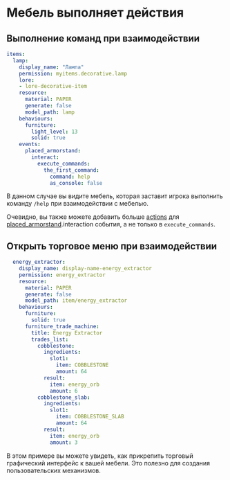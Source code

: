 # Мебель выполняет действия

## Выполнение команд при взаимодействии

```yaml
items:
  lamp:
    display_name: "Лампа"
    permission: myitems.decorative.lamp
    lore:
    - lore-decorative-item
    resource:
      material: PAPER
      generate: false
      model_path: lamp
    behaviours:
      furniture:
        light_level: 13
        solid: true
    events:
      placed_armorstand:
        interact:
          execute_commands:
            the_first_command:
              command: help
              as_console: false
```

В данном случае вы видите мебель, которая заставит игрока выполнить команду `/help` при взаимодействии с мебелью.&#x20;

Очевидно, вы также можете добавить больше [actions](../item-properties/events/actions.md) для [placed\_armorstand](../item-properties/events/).interaction события, а не только в `execute_commands`.

## Открыть торговое меню при взаимодействии

```yaml
  energy_extractor:
    display_name: display-name-energy_extractor
    permission: energy_extractor
    resource:
      material: PAPER
      generate: false
      model_path: item/energy_extractor
    behaviours:
      furniture:
        solid: true
      furniture_trade_machine:
        title: Energy Extractor
        trades_list:
          cobblestone:
            ingredients:
              slot1:
                item: COBBLESTONE
                amount: 64
            result:
              item: energy_orb
              amount: 6
          cobblestone_slab:
            ingredients:
              slot1:
                item: COBBLESTONE_SLAB
                amount: 64
            result:
              item: energy_orb
              amount: 3
```

В этом примере вы можете увидеть, как прикрепить торговый графический интерфейс к вашей мебели. Это полезно для создания пользовательских механизмов.
